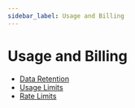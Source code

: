 ```yaml
---
sidebar_label: Usage and Billing
---
```


# Usage and Billing

- [Data Retention](./usage_and_billing/data_retention_billing)
- [Usage Limits](./usage_and_billing/usage_limits)
- [Rate Limits](./usage_and_billing/rate_limits)


